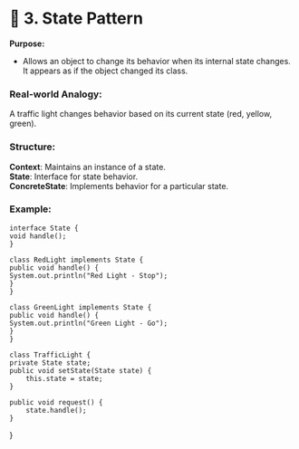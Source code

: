 # 🔄 3. State Pattern
**Purpose:**
- Allows an object to change its behavior when its internal state changes. It appears as if the object changed its class.

### Real-world Analogy:
A traffic light changes behavior based on its current state (red, yellow, green).

### Structure:
**Context**: Maintains an instance of a state.  
**State**: Interface for state behavior.  
**ConcreteState**: Implements behavior for a particular state.  

### **Example:**

    interface State {
    void handle();
    }
    
    class RedLight implements State {
    public void handle() {
    System.out.println("Red Light - Stop");
    }
    }
    
    class GreenLight implements State {
    public void handle() {
    System.out.println("Green Light - Go");
    }
    }
    
    class TrafficLight {
    private State state;
    public void setState(State state) {
        this.state = state;
    }

    public void request() {
        state.handle();
    }
}
